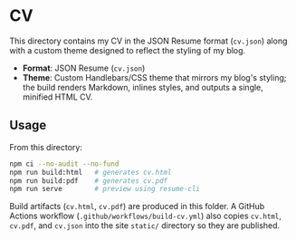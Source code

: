 # CV

This directory contains my CV in the JSON Resume format (`cv.json`) along with a custom theme designed to reflect the styling of my blog.

- **Format**: JSON Resume (`cv.json`)
- **Theme**: Custom Handlebars/CSS theme that mirrors my blog's styling; the build renders Markdown, inlines styles, and outputs a single, minified HTML CV.

## Usage

From this directory:

```bash
npm ci --no-audit --no-fund
npm run build:html   # generates cv.html
npm run build:pdf    # generates cv.pdf
npm run serve        # preview using resume-cli
```

Build artifacts (`cv.html`, `cv.pdf`) are produced in this folder. A GitHub Actions workflow (`.github/workflows/build-cv.yml`) also copies `cv.html`, `cv.pdf`, and `cv.json` into the site `static/` directory so they are published.
